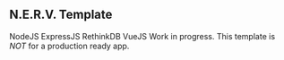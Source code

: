 ## N.E.R.V. Template
NodeJS ExpressJS RethinkDB VueJS
Work in progress. This template is *NOT* for a production ready app.
